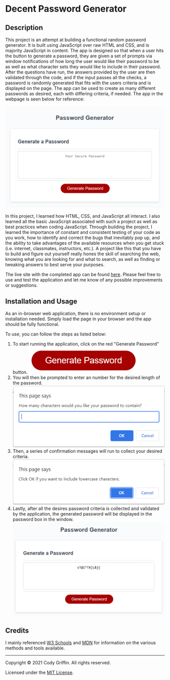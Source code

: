 # Decent Password Generator

## Description

This project is an attempt at building a functional random password generator. It is built using JavaScript over raw HTML and CSS, and is majority JavaScript in content. The app is designed so that when a user hits the button to generate a password, they are given a set of prompts via window notifications of how long the user would like their password to be as well as what character sets they would like to include in their password. After the questions have run, the answers provided by the user are then validated through the code, and if the input passes all the checks, a password is randomly generated that fits with the users criteria and is displayed on the page. The app can be used to create as many different passwords as desired, each with differing criteria, if needed. The app in the webpage is seen below for reference:

![screenshot of app](assets/images/app-screenshot.png)

In this project, I learned how HTML, CSS, and JavaScript all interact. I also learned all the basic JavaScript associated with such a project as well as best practices when coding JavaScript. Through building the project, I learned the importance of constant and consistent testing of your code as you work, how to identify and correct the bugs that inevitably pop up, and the ability to take advantages of the available resources when you get stuck (i.e. internet, classmates, instructors, etc.). A project like this that you have to build and figure out yourself really hones the skill of searching the web, knowing what you are looking for and what to search, as well as finding or tweaking answers to best serve your purposes. 

The live site with the completed app can be found [here](https://cynogriffin.github.io/decent-password-generator/). Please feel free to use and test the application and let me know of any possible improvements or suggestions.

## Installation and Usage

As an in-browser web application, there is no environment setup or installation needed. Simply load the page in your browser and the app should be fully functional.

To use, you can follow the steps as listed below:
1. To start running the application, click on the red "Generate Password" button.
    ![red generate button](assets/images/generate.png)
2. You will then be prompted to enter an number for the desired length of the password.
    ![length entry dialogue](assets/images/length.png)
3. Then, a series of confirmation messages will run to collect your desired criteria.
    ![character select dialogue](assets/images/confirm.png)
4. Lastly, after all the desires password criteria is collected and validated by the application, the generated password will be displayed in the password box in the window.
    ![generated password example](assets/images/password.png)

## Credits

I mainly referenced [W3 Schools](https://www.w3schools.com/js/js_intro.asp) and [MDN](https://developer.mozilla.org/en-US/docs/Web/JavaScript) for information on the various methods and tools available. 

---
Copyright &copy; 2021 Cody Griffin. All rights reserved.

Licensed under the [MIT License](LICENSE.txt).